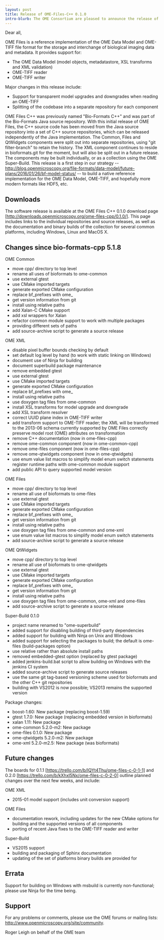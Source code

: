 ```yaml
---
layout: post
title: Release of OME-Files-C++ 0.1.0
intro-blurb: The OME Consortium are pleased to announce the release of OME-Files-C++ 0.1.0
---
```

Dear all,

OME Files is a reference implementation of the OME Data Model and
OME-TIFF file format for the storage and interchange of biological
imaging data and metadata. It provides support for:

- The OME Data Model (model objects, metadatastore, XSL transforms and XML validation)
- OME-TIFF reader
- OME-TIFF writer

Major changes in this release include:

- Support for transparent model upgrades and downgrades when reading an OME-TIFF
- Splitting of the codebase into a separate repository for each component

OME Files C++ was previously named "Bio-Formats C++" and was part of
the Bio-Formats Java source repository. With this initial release of
OME Files, the C++ source code has been moved from the Java source
repository into a set of C++ source repositories, which can be
released independently of the Java implementation. The Common, Files
and QtWidgets components were split out into separate repositories,
using "git filter-branch" to retain the history. The XML component
continues to reside in bioformats.git for the moment, but will also be
split out in a future release. The components may be built
individually, or as a collection using the OME Super-Build. This
release is a first step in our strategy --
http://blog.openmicroscopy.org/file-formats/data-model/future-plans/2016/01/26/bf-model-status/
-- to build a native reference implementation for the OME Data Model,
OME-TIFF, and hopefully more modern formats like HDF5, etc.

Downloads
---------

The software release is available at the OME Files C++ 0.1.0 download
page [http://downloads.openmicroscopy.org/ome-files-cpp/0.1.0/]. This
page includes links to the individual repositories and source
releases, as well as the documentation and binary builds of the
collection for several common platforms, including Windows, Linux and
MacOS X.

Changes since bio-formats-cpp 5.1.8
-----------------------------------

OME Common

- move cpp/ directory to top level
- rename all uses of bioformats to ome-common
- use external gtest
- use CMake imported targets
- generate exported CMake configuration
- replace bf_prefixes with ome_
- get version information from git
- install using relative paths
- add Xalan-C CMake support
- add xsl wrappers for Xalan
- refactor common module support to work with multiple packages
- providing different sets of paths
- add source-archive script to generate a source release

OME XML

- disable pixel buffer bounds checking by default
- set default log level by hand (to work with static linking on Windows)
- document use of Ninja for building
- document superbuild package maintenance
- remove embedded gtest
- use external gtest
- use CMake imported targets
- generate exported CMake configuration
- replace bf_prefixes with ome_
- install using relative paths
- use doxygen tag files from ome-common
- install XSL transforms for model upgrade and downgrade
- add XSL transform resolver
- correct UUID plane index in OME-TIFF writer
- add transform support to OME-TIFF reader; the XML will be transformed to the 2013-06 schema currently supported by OME Files correctly preserve model root (OME) attributes on transformation
- remove C++ documentation (now in ome-files-cpp)
- remove ome-common component (now in ome-common-cpp)
- remove ome-files component (now in ome-files-cpp)
- remove ome-qtwidgets component (now in ome-qtwidgets)
- use enum value list macros to simplify model enum switch statements register runtime paths with ome-common module support
- add public API to query supported model version

OME Files

- move cpp/ directory to top level
- rename all use of bioformats to ome-files
- use external gtest
- use CMake imported targets
- generate exported CMake configuration
- replace bf_prefixes with ome_
- get version information from git
- install using relative paths
- use doxygen tag files from ome-common and ome-xml
- use enum value list macros to simplify model enum switch statements
- add source-archive script to generate a source release

OME QtWidgets

- move cpp/ directory to top level
- rename all use of bioformats to ome-qtwidgets
- use external gtest
- use CMake imported targets
- generate exported CMake configuration
- replace bf_prefixes with ome_
- get version information from git
- install using relative paths
- use doxygen tag files from ome-common, ome-xml and ome-files
- add source-archive script to generate a source release

Super-Build 0.1.0

- project name renamed to "ome-superbuild"
- added support for disabling building of third-party dependencies
- added support for building with Ninja on Unix and Windows
- added support for selecting the packages to build; the default is ome-files (build-packages option)
- use relative rather than absolute install paths
- removed embedded-gtest option (replaced by gtest package)
- added jenkins-build.bat script to allow building on Windows with the jenkins CI system
- added source-archive script to generate source releases
- use the same git tag-based versioning scheme used for bioformats and the other C++ git repositories
- building with VS2012 is now possible; VS2013 remains the supported version

Package changes:

- boost-1.60: New package (replacing boost-1.59)
- gtest 1.7.0: New package (replacing embedded version in bioformats)
- xalan 1.11: New package
- ome-common 5.2.0-m2: New package
- ome-files 0.1.0: New package
- ome-qtwidgets 5.2.0-m2: New package
- ome-xml 5.2.0-m2.5: New package (was bioformats)

Future changes
--------------

The boards for 0.1.1 [https://trello.com/b/IQYt4Thu/ome-files-c-0-1-1]
and 0.2.0 [https://trello.com/b/kXhxI5Nx/ome-files-c-0-2-0] outline
planned changes over the next few weeks, and include:

OME XML

- 2015-01 model support (includes unit conversion support)

OME Files

- documentation rework, including updates for the new CMake options for building and the supported versions of all components
- porting of recent Java fixes to the OME-TIFF reader and writer

Super-Build

- VS2015 support
- building and packaging of Sphinx documentation
- updating of the set of platforms binary builds are provided for

Errata
------

Support for building on Windows with msbuild is currently
non-functional; please use Ninja for the time being.

Support
-------

For any problems or comments, please use the OME forums or mailing lists:
http://www.openmicroscopy.org/site/community.


Roger Leigh
on behalf of the OME team
